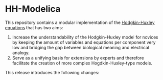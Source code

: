 # HH-Modelica

This repository contains a modular implementation of the [Hodgkin-Huxley equations](https://en.wikipedia.org/wiki/Hodgkin%E2%80%93Huxley_model) that has two aims:

1. Increase the understandability of the Hodgkin-Huxley model for novices by keeping the amount of variables and equations per component very low and bridging the gap between biological meaning and electrical analogy.
2. Serve as a unifying basis for extensions by experts and therefore facilitate the creation of more complex Hogdkin-Huxley-type models.

This release introduces the following changes:
